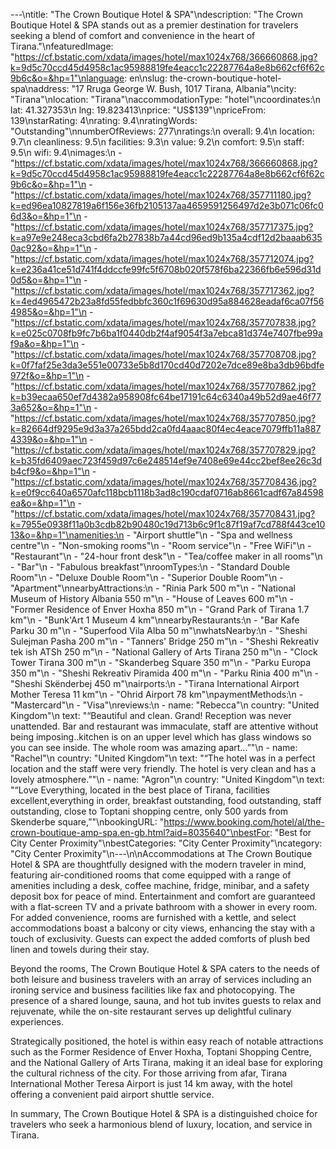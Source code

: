 ---\ntitle: "The Crown Boutique Hotel & SPA"\ndescription: "The Crown Boutique Hotel & SPA stands out as a premier destination for travelers seeking a blend of comfort and convenience in the heart of Tirana."\nfeaturedImage: "https://cf.bstatic.com/xdata/images/hotel/max1024x768/366660868.jpg?k=9d5c70ccd45d4958c1ac95988819fe4eacc1c22287764a8e8b662cf6f62c9b6c&o=&hp=1"\nlanguage: en\nslug: the-crown-boutique-hotel-spa\naddress: "17 Rruga George W. Bush, 1017 Tirana, Albania"\ncity: "Tirana"\nlocation: "Tirana"\naccommodationType: "hotel"\ncoordinates:\n  lat: 41.327353\n  lng: 19.823413\nprice: "US$139"\npriceFrom: 139\nstarRating: 4\nrating: 9.4\nratingWords: "Outstanding"\nnumberOfReviews: 277\nratings:\n  overall: 9.4\n  location: 9.7\n  cleanliness: 9.5\n  facilities: 9.3\n  value: 9.2\n  comfort: 9.5\n  staff: 9.5\n  wifi: 9.4\nimages:\n  - "https://cf.bstatic.com/xdata/images/hotel/max1024x768/366660868.jpg?k=9d5c70ccd45d4958c1ac95988819fe4eacc1c22287764a8e8b662cf6f62c9b6c&o=&hp=1"\n  - "https://cf.bstatic.com/xdata/images/hotel/max1024x768/357711180.jpg?k=ed96ea10827819a6f156e36fb2105137aa4659591256497d2e3b071c06fc06d3&o=&hp=1"\n  - "https://cf.bstatic.com/xdata/images/hotel/max1024x768/357717375.jpg?k=a97e9e248eca3cbd6fa2b27838b7a44cd96ed9b135a4cdf12d2baaab6350ac92&o=&hp=1"\n  - "https://cf.bstatic.com/xdata/images/hotel/max1024x768/357712074.jpg?k=e236a41ce51d741f4ddccfe99fc5f6708b020f578f6ba22366fb6e596d31d0d5&o=&hp=1"\n  - "https://cf.bstatic.com/xdata/images/hotel/max1024x768/357717362.jpg?k=4ed4965472b23a8fd55fedbbfc360c1f69630d95a884628eadaf6ca07f564985&o=&hp=1"\n  - "https://cf.bstatic.com/xdata/images/hotel/max1024x768/357707838.jpg?k=e025c0708fb9fc7b6ba1f0440db2f4af9054f3a7ebca81d374e7407fbe99af9a&o=&hp=1"\n  - "https://cf.bstatic.com/xdata/images/hotel/max1024x768/357708708.jpg?k=0f7faf25e3da3e551e00733e5b8d170cd40d7202e7dce89e8ba3db96bdfe972f&o=&hp=1"\n  - "https://cf.bstatic.com/xdata/images/hotel/max1024x768/357707862.jpg?k=b39ecaa650ef7d4382a958908fc64be17191c64c6340a49b52d9ae46f773a652&o=&hp=1"\n  - "https://cf.bstatic.com/xdata/images/hotel/max1024x768/357707850.jpg?k=82664df9295e9d3a37a265bdd2ca0fd4aaac80f4ec4eace7079ffb11a8874339&o=&hp=1"\n  - "https://cf.bstatic.com/xdata/images/hotel/max1024x768/357707829.jpg?k=b35fd6409aec723f459d97c6e248514ef9e7408e69e44cc2bef8ee26c3db4cf9&o=&hp=1"\n  - "https://cf.bstatic.com/xdata/images/hotel/max1024x768/357708436.jpg?k=e0f9cc640a6570afc118bcb1118b3ad8c190cdaf0716ab8661cadf67a84598ea&o=&hp=1"\n  - "https://cf.bstatic.com/xdata/images/hotel/max1024x768/357708431.jpg?k=7955e0938f11a0b3cdb82b90480c19d713b6c9f1c87f19af7cd788f443ce1013&o=&hp=1"\namenities:\n  - "Airport shuttle"\n  - "Spa and wellness centre"\n  - "Non-smoking rooms"\n  - "Room service"\n  - "Free WiFi"\n  - "Restaurant"\n  - "24-hour front desk"\n  - "Tea/coffee maker in all rooms"\n  - "Bar"\n  - "Fabulous breakfast"\nroomTypes:\n  - "Standard Double Room"\n  - "Deluxe Double Room"\n  - "Superior Double Room"\n  - "Apartment"\nnearbyAttractions:\n  - "Rinia Park 500 m"\n  - "National Museum of History Albania 550 m"\n  - "House of Leaves 600 m"\n  - "Former Residence of Enver Hoxha 850 m"\n  - "Grand Park of Tirana 1.7 km"\n  - "Bunk'Art 1 Museum 4 km"\nnearbyRestaurants:\n  - "Bar Kafe Parku 30 m"\n  - "Superfood Vila Alba 50 m"\nwhatsNearby:\n  - "Sheshi Sulejman Pasha 200 m"\n  - "Tanners' Bridge 250 m"\n  - "Sheshi Rekreativ tek ish ATSh 250 m"\n  - "National Gallery of Arts Tirana 250 m"\n  - "Clock Tower Tirana 300 m"\n  - "Skanderbeg Square 350 m"\n  - "Parku Europa 350 m"\n  - "Sheshi Rekreativ Piramida 400 m"\n  - "Parku Rinia 400 m"\n  - "Sheshi Skënderbej 450 m"\nairports:\n  - "Tirana International Airport Mother Teresa 11 km"\n  - "Ohrid Airport 78 km"\npaymentMethods:\n  - "Mastercard"\n  - "Visa"\nreviews:\n  - name: "Rebecca"\n    country: "United Kingdom"\n    text: "“Beautiful and clean. Grand!
Reception was never unattended.
Bar and restaurant was immaculate, staff are attentive without being imposing..kitchen is on an upper level which has glass windows so you can see inside.
The whole room was amazing apart...”"\n  - name: "Rachel"\n    country: "United Kingdom"\n    text: "“The hotel was in a perfect location and the staff were very friendly. The hotel is very clean and has a lovely atmosphere.”"\n  - name: "Agron"\n    country: "United Kingdom"\n    text: "“Love Everything, located in the best place of Tirana, facilities excellent,everything in order, breakfast outstanding, food outstanding, staff outstanding, close to Toptani shopping centre, only 500 yards from Skenderbe square,”"\nbookingURL: "https://www.booking.com/hotel/al/the-crown-boutique-amp-spa.en-gb.html?aid=8035640"\nbestFor: "Best for City Center Proximity"\nbestCategories: "City Center Proximity"\ncategory: "City Center Proximity"\n---\n\nAccommodations at The Crown Boutique Hotel & SPA are thoughtfully designed with the modern traveler in mind, featuring air-conditioned rooms that come equipped with a range of amenities including a desk, coffee machine, fridge, minibar, and a safety deposit box for peace of mind. Entertainment and comfort are guaranteed with a flat-screen TV and a private bathroom with a shower in every room. For added convenience, rooms are furnished with a kettle, and select accommodations boast a balcony or city views, enhancing the stay with a touch of exclusivity. Guests can expect the added comforts of plush bed linen and towels during their stay.

Beyond the rooms, The Crown Boutique Hotel & SPA caters to the needs of both leisure and business travelers with an array of services including an ironing service and business facilities like fax and photocopying. The presence of a shared lounge, sauna, and hot tub invites guests to relax and rejuvenate, while the on-site restaurant serves up delightful culinary experiences.

Strategically positioned, the hotel is within easy reach of notable attractions such as the Former Residence of Enver Hoxha, Toptani Shopping Centre, and the National Gallery of Arts Tirana, making it an ideal base for exploring the cultural richness of the city. For those arriving from afar, Tirana International Mother Teresa Airport is just 14 km away, with the hotel offering a convenient paid airport shuttle service.

In summary, The Crown Boutique Hotel & SPA is a distinguished choice for travelers who seek a harmonious blend of luxury, location, and service in Tirana.